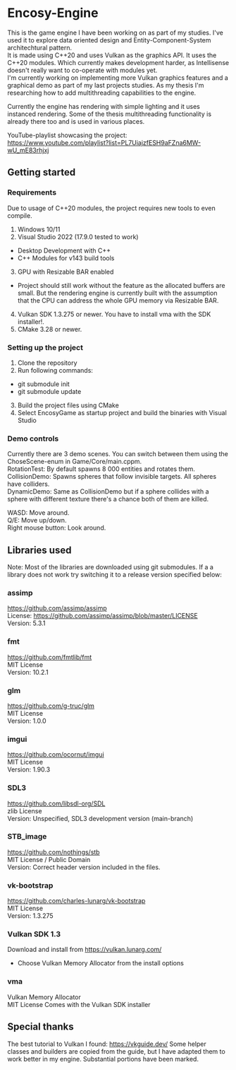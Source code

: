 # Encosy-Engine

This is the game engine I have been working on as part of my studies. I've used it to explore data oriented design and Entity-Component-System architechtural pattern.  
It is made using C++20 and uses Vulkan as the graphics API. It uses the C++20 modules. Which currently makes development harder, as Intellisense doesn't really want to co-operate with modules yet.  
I'm currently working on implementing more Vulkan graphics features and a graphical demo as part of my last projects studies. As my thesis I'm researching how to add multithreading capabilities to the engine.

Currently the engine has rendering with simple lighting and it uses instanced rendering. Some of the thesis multithreading functionality is already there too and is used in various places.

YouTube-playlist showcasing the project:  
https://www.youtube.com/playlist?list=PL7UiajzfESH9aFZna6MW-wU_mE83rhjxj

## Getting started

### Requirements
Due to usage of C++20 modules, the project requires new tools to even compile.

1. Windows 10/11 
2. Visual Studio 2022 (17.9.0 tested to work)
- Desktop Development with C++
- C++ Modules for v143 build tools
3. GPU with Resizable BAR enabled
- Project should still work without the feature as the allocated buffers are small. But the rendering engine is currently built with the assumption that the CPU can address the whole GPU memory via Resizable BAR.
4. Vulkan SDK 1.3.275 or newer. You have to install vma with the SDK installer!. 
5. CMake 3.28 or newer.


### Setting up the project
1. Clone the repository
2. Run following commands:
- git submodule init
- git submodule update
3. Build the project files using CMake
4. Select EncosyGame as startup project and build the binaries with Visual Studio


### Demo controls
Currently there are 3 demo scenes. You can switch between them using the ChoseScene-enum in Game/Core/main.cppm.  
RotationTest: By default spawns 8 000 entities and rotates them.   
CollisionDemo: Spawns spheres that follow invisible targets. All spheres have colliders.  
DynamicDemo: Same as CollisionDemo but if a sphere collides with a sphere with different texture there's a chance both of them are killed.  

WASD: Move around.  
Q/E: Move up/down.  
Right mouse button: Look around.  

## Libraries used
Note: Most of the libraries are downloaded using git submodules. If a a library does not work try switching it to a release version specified below:

### assimp
https://github.com/assimp/assimp  
License: https://github.com/assimp/assimp/blob/master/LICENSE  
Version: 5.3.1

### fmt
https://github.com/fmtlib/fmt  
MIT License  
Version: 10.2.1

### glm
https://github.com/g-truc/glm  
MIT License  
Version: 1.0.0

### imgui
https://github.com/ocornut/imgui    
MIT License    
Version: 1.90.3

### SDL3
https://github.com/libsdl-org/SDL  
zlib License  
Version: Unspecified, SDL3 development version (main-branch)

### STB_image
https://github.com/nothings/stb  
MIT License / Public Domain  
Version: Correct header version included in the files.

### vk-bootstrap
https://github.com/charles-lunarg/vk-bootstrap  
MIT License  
Version: 1.3.275  

### Vulkan SDK 1.3
Download and install from https://vulkan.lunarg.com/  
- Choose Vulkan Memory Allocator from the install options  

### vma
Vulkan Memory Allocator  
MIT License
Comes with the Vulkan SDK installer

## Special thanks
The best tutorial to Vulkan I found: https://vkguide.dev/
Some helper classes and builders are copied from the guide, but I have adapted them to work better in my engine. Substantial portions have been marked.
